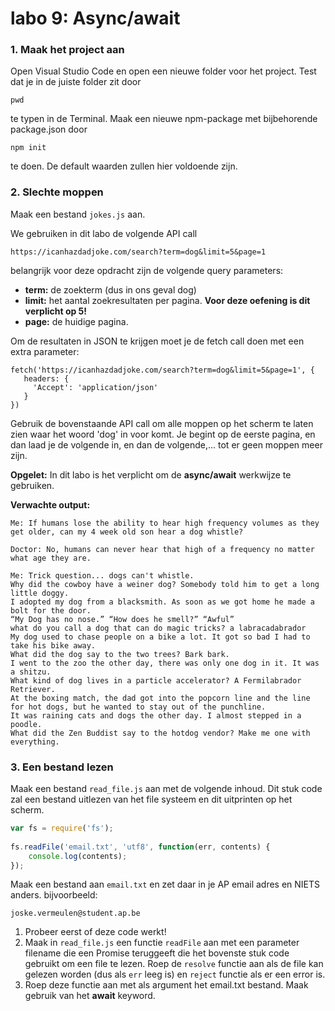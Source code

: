 # labo 9: Async/await

### 1. Maak het project aan

Open Visual Studio Code en open een nieuwe folder voor het project. Test dat je in de juiste folder zit door 

```text
pwd
```

te typen in de Terminal. Maak een nieuwe npm-package met bijbehorende package.json door 

```text
npm init
```

te doen. De default waarden zullen hier voldoende zijn.

### **2. Slechte moppen**

Maak een bestand `jokes.js` aan. 

We gebruiken in dit labo de volgende API call

```text
https://icanhazdadjoke.com/search?term=dog&limit=5&page=1
```

belangrijk voor deze opdracht zijn de volgende query parameters:

* **term:** de zoekterm \(dus in ons geval dog\)
* **limit:** het aantal zoekresultaten per pagina. **Voor deze oefening is dit verplicht op 5!**
* **page:** de huidige pagina.

Om de resultaten in JSON te krijgen moet je de fetch call doen met een extra parameter:

```text
fetch('https://icanhazdadjoke.com/search?term=dog&limit=5&page=1', {
   headers: {
     'Accept': 'application/json'
   }
})
```

Gebruik de bovenstaande API call om alle moppen op het scherm te laten zien waar het woord 'dog' in voor komt. Je begint op de eerste pagina, en dan laad je de volgende in, en dan de volgende,... tot er geen moppen meer zijn.

**Opgelet:** In dit labo is het verplicht om de **async/await** werkwijze te gebruiken. 

**Verwachte output:**

```text
Me: If humans lose the ability to hear high frequency volumes as they get older, can my 4 week old son hear a dog whistle?

Doctor: No, humans can never hear that high of a frequency no matter what age they are.

Me: Trick question... dogs can't whistle.
Why did the cowboy have a weiner dog? Somebody told him to get a long little doggy.
I adopted my dog from a blacksmith. As soon as we got home he made a bolt for the door.
“My Dog has no nose.” “How does he smell?” “Awful”
what do you call a dog that can do magic tricks? a labracadabrador
My dog used to chase people on a bike a lot. It got so bad I had to take his bike away.
What did the dog say to the two trees? Bark bark.
I went to the zoo the other day, there was only one dog in it. It was a shitzu.
What kind of dog lives in a particle accelerator? A Fermilabrador Retriever.
At the boxing match, the dad got into the popcorn line and the line for hot dogs, but he wanted to stay out of the punchline.
It was raining cats and dogs the other day. I almost stepped in a poodle.
What did the Zen Buddist say to the hotdog vendor? Make me one with everything.
```

### 3. Een bestand lezen

Maak een bestand `read_file.js` aan met de volgende inhoud. Dit stuk code zal een bestand uitlezen van het file systeem en dit uitprinten op het scherm.

```javascript
var fs = require('fs');
 
fs.readFile('email.txt', 'utf8', function(err, contents) {
    console.log(contents);
});
```

Maak een bestand aan `email.txt` en zet daar in je AP email adres en NIETS anders. bijvoorbeeld:

```text
joske.vermeulen@student.ap.be
```

1. Probeer eerst of deze code werkt!
2. Maak  in `read_file.js` een functie `readFile` aan met een parameter filename die een Promise teruggeeft die het bovenste stuk code gebruikt om een file te lezen. Roep de `resolve` functie aan als de file kan gelezen worden \(dus als `err` leeg is\) en `reject` functie als er een error is. 
3. Roep deze functie aan met als argument het email.txt bestand. Maak gebruik van het **await** keyword.



